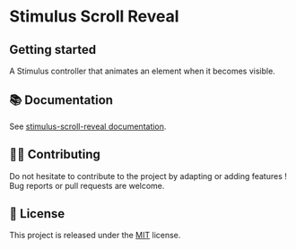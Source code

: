 # Stimulus Scroll Reveal

## Getting started

A Stimulus controller that animates an element when it becomes visible.

## 📚 Documentation

See [stimulus-scroll-reveal documentation](https://www.stimulus-components.com/docs/stimulus-scroll-reveal/).

## 👷‍♂️ Contributing

Do not hesitate to contribute to the project by adapting or adding features ! Bug reports or pull requests are welcome.

## 📝 License

This project is released under the [MIT](http://opensource.org/licenses/MIT) license.
